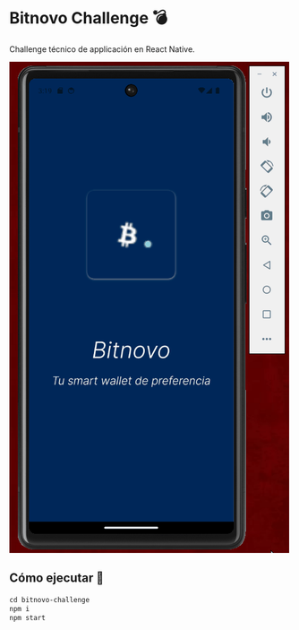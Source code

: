 # Bitnovo Challenge 💣
Challenge técnico de applicación en React Native.

![](https://github.com/damianstetson17/bitnovo-challenge/blob/master/assets/gifs/bitnomo_fulldemo_stetson.gif)

## Cómo ejecutar 🚀
```
cd bitnovo-challenge
npm i
npm start
```
